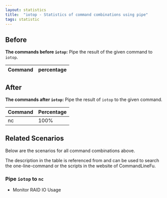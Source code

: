 ```yaml
---
layout: statistics
title:  "iotop - Statistics of command combinations using pipe"
tags: statistic
---
```


## Before

__The commands before `iotop`:__ Pipe the result of the given command to `iotop`.

| Command | percentage |
|--------|--------|



## After

__The commands after `iotop`:__ Pipe the result of `iotop` to the given command.

| Command | Percentage | 
|-------|--------|
| nc | 100% |



## Related Scenarios

Below are the scenarios for all command combinations above.

The description in the table is referenced from and can be used to search the one-line-command or the scripts in the website of CommandLineFu.




### Pipe `iotop` to `nc`

- Monitor RAID IO Usage

            
